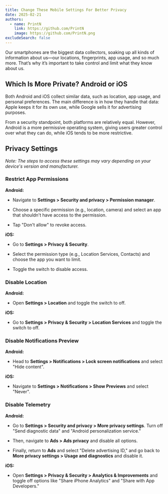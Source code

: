 ```yaml
---
title: Change These Mobile Settings For Better Privacy
date: 2025-02-21
authors:
  - name: PrintN
    link: https://github.com/PrintN
    image: https://github.com/PrintN.png
excludeSearch: false
---
```

Our smartphones are the biggest data collectors, soaking up all kinds of information about us—our locations, fingerprints, app usage, and so much more. That’s why it’s important to take control and limit what they know about us.

## Which Is More Private? Android or iOS
Both Android and iOS collect similar data, such as location, app usage, and personal preferences. The main difference is in how they handle that data: Apple keeps it for its own use, while Google sells it for advertising purposes.

From a security standpoint, both platforms are relatively equal. However, Android is a more permissive operating system, giving users greater control over what they can do, while iOS tends to be more restrictive.

## Privacy Settings
*Note: The steps to access these settings may vary depending on your device's version and manufacturer.*
### Restrict App Permissions
**Android:** 
- Navigate to **Settings > Security and privacy > Permission manager**.

- Choose a specific permission (e.g., location, camera) and select an app that shouldn't have access to the permission.

- Tap "Don't allow" to revoke access.

**iOS:** 
- Go to **Settings > Privacy & Security**.

- Select the permission type (e.g., Location Services, Contacts) and choose the app you want to limit.

- Toggle the switch to disable access.

### Disable Location
**Android:** 
- Open **Settings > Location** and toggle the switch to off.

**iOS:** 
- Go to **Settings > Privacy & Security > Location Services** and toggle the switch to off.

### Disable Notifications Preview
**Android:** 
- Head to **Settings > Notifications > Lock screen notifications** and select "Hide content".

**iOS:** 
- Navigate to **Settings > Notifications > Show Previews** and select "Never".

### Disable Telemetry
**Android:** 
- Go to **Settings > Security and privacy > More privacy settings**. Turn off "Send diagnostic data" and "Android personalization service."

- Then, navigate to **Ads > Ads privacy** and disable all options.

- Finally, return to **Ads** and select "Delete advertising ID," and go back to **More privacy settings > Usage and diagnostics** and disable it.

**iOS:** 
- Open **Settings > Privacy & Security > Analytics & Improvements** and toggle off options like "Share iPhone Analytics" and "Share with App Developers."
